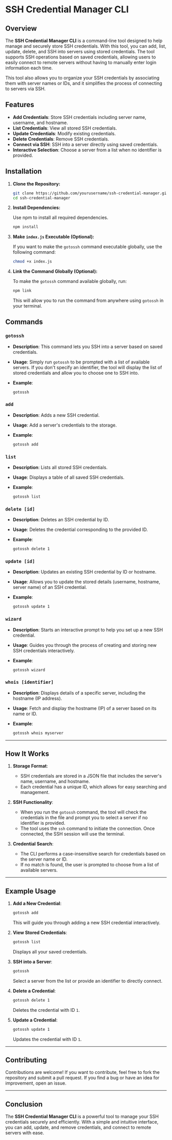 # SSH Credential Manager CLI

## Overview

The **SSH Credential Manager CLI** is a command-line tool designed to help manage and securely store SSH credentials. With this tool, you can add, list, update, delete, and SSH into servers using stored credentials. The tool supports SSH operations based on saved credentials, allowing users to easily connect to remote servers without having to manually enter login information each time.

This tool also allows you to organize your SSH credentials by associating them with server names or IDs, and it simplifies the process of connecting to servers via SSH.

## Features

- **Add Credentials**: Store SSH credentials including server name, username, and hostname.
- **List Credentials**: View all stored SSH credentials.
- **Update Credentials**: Modify existing credentials.
- **Delete Credentials**: Remove SSH credentials.
- **Connect via SSH**: SSH into a server directly using saved credentials.
- **Interactive Selection**: Choose a server from a list when no identifier is provided.

## Installation

1. **Clone the Repository:**

   ```bash
   git clone https://github.com/yourusername/ssh-credential-manager.git
   cd ssh-credential-manager
   ```

2. **Install Dependencies:**

   Use npm to install all required dependencies.

   ```bash
   npm install
   ```

3. **Make `index.js` Executable (Optional):**

   If you want to make the `gotossh` command executable globally, use the following command:

   ```bash
   chmod +x index.js
   ```

4. **Link the Command Globally (Optional):**

   To make the `gotossh` command available globally, run:

   ```bash
   npm link
   ```

   This will allow you to run the command from anywhere using `gotossh` in your terminal.

## Commands

### `gotossh`

- **Description**: This command lets you SSH into a server based on saved credentials.
- **Usage**: Simply run `gotossh` to be prompted with a list of available servers. If you don't specify an identifier, the tool will display the list of stored credentials and allow you to choose one to SSH into.
- **Example**:

   ```bash
   gotossh
   ```

### `add`

- **Description**: Adds a new SSH credential.
- **Usage**: Add a server's credentials to the storage.
- **Example**:

   ```bash
   gotossh add
   ```

### `list`

- **Description**: Lists all stored SSH credentials.
- **Usage**: Displays a table of all saved SSH credentials.
- **Example**:

   ```bash
   gotossh list
   ```

### `delete [id]`

- **Description**: Deletes an SSH credential by ID.
- **Usage**: Deletes the credential corresponding to the provided ID.
- **Example**:

   ```bash
   gotossh delete 1
   ```

### `update [id]`

- **Description**: Updates an existing SSH credential by ID or hostname.
- **Usage**: Allows you to update the stored details (username, hostname, server name) of an SSH credential.
- **Example**:

   ```bash
   gotossh update 1
   ```

### `wizard`

- **Description**: Starts an interactive prompt to help you set up a new SSH credential.
- **Usage**: Guides you through the process of creating and storing new SSH credentials interactively.
- **Example**:

   ```bash
   gotossh wizard
   ```

### `whois [identifier]`

- **Description**: Displays details of a specific server, including the hostname (IP address).
- **Usage**: Fetch and display the hostname (IP) of a server based on its name or ID.
- **Example**:

   ```bash
   gotossh whois myserver
   ```

---

## How It Works

1. **Storage Format**:
   - SSH credentials are stored in a JSON file that includes the server's name, username, and hostname.
   - Each credential has a unique ID, which allows for easy searching and management.

2. **SSH Functionality**:
   - When you run the `gotossh` command, the tool will check the credentials in the file and prompt you to select a server if no identifier is provided.
   - The tool uses the `ssh` command to initiate the connection. Once connected, the SSH session will use the terminal.

3. **Credential Search**:
   - The CLI performs a case-insensitive search for credentials based on the server name or ID.
   - If no match is found, the user is prompted to choose from a list of available servers.

---

## Example Usage

1. **Add a New Credential**:

   ```bash
   gotossh add
   ```

   This will guide you through adding a new SSH credential interactively.

2. **View Stored Credentials**:

   ```bash
   gotossh list
   ```

   Displays all your saved credentials.

3. **SSH into a Server**:

   ```bash
   gotossh
   ```

   Select a server from the list or provide an identifier to directly connect.

4. **Delete a Credential**:

   ```bash
   gotossh delete 1
   ```

   Deletes the credential with ID `1`.

5. **Update a Credential**:

   ```bash
   gotossh update 1
   ```

   Updates the credential with ID `1`.

---

## Contributing

Contributions are welcome! If you want to contribute, feel free to fork the repository and submit a pull request. If you find a bug or have an idea for improvement, open an issue.

---

## Conclusion

The **SSH Credential Manager CLI** is a powerful tool to manage your SSH credentials securely and efficiently. With a simple and intuitive interface, you can add, update, and remove credentials, and connect to remote servers with ease.
